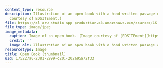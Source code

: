```yaml
---
content_type: resource
description: Illustration of an open book with a hand-written passage overlaid. (Image
  courtesy of EDSITEment.)
file: https://ol-ocw-studio-app-production.s3.amazonaws.com/courses/15-269b-literature-ethics-and-authority-fall-2002/175227a023812999c201202a95a72f33_15-269bf02-th.jpg
file_type: image/jpeg
image_metadata:
  caption: Image of an open book. (Image courtesy of [EDSITEment](https://edsitement.neh.gov/).)
  credit: ''
  image-alt: Illustration of an open book with a hand-written passage overlaid.
resourcetype: Image
title: Open Book (thumbnail)
uid: 175227a0-2381-2999-c201-202a95a72f33
---
```

